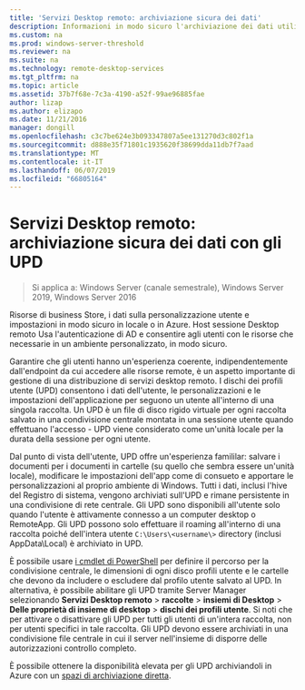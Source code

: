```yaml
---
title: 'Servizi Desktop remoto: archiviazione sicura dei dati'
description: Informazioni in modo sicuro l'archiviazione dei dati utilizzando dischi dei profili utente (UPD) in Servizi Desktop remoto.
ms.custom: na
ms.prod: windows-server-threshold
ms.reviewer: na
ms.suite: na
ms.technology: remote-desktop-services
ms.tgt_pltfrm: na
ms.topic: article
ms.assetid: 37b7f68e-7c3a-4190-a52f-99ae96885fae
author: lizap
ms.author: elizapo
ms.date: 11/21/2016
manager: dongill
ms.openlocfilehash: c3c7be624e3b093347807a5ee131270d3c802f1a
ms.sourcegitcommit: d888e35f71801c1935620f38699dda11db7f7aad
ms.translationtype: MT
ms.contentlocale: it-IT
ms.lasthandoff: 06/07/2019
ms.locfileid: "66805164"
---
```

# <a name="remote-desktop-services---secure-data-storage-with-upds"></a>Servizi Desktop remoto: archiviazione sicura dei dati con gli UPD

>Si applica a: Windows Server (canale semestrale), Windows Server 2019, Windows Server 2016

Risorse di business Store, i dati sulla personalizzazione utente e impostazioni in modo sicuro in locale o in Azure. Host sessione Desktop remoto Usa l'autenticazione di AD e consentire agli utenti con le risorse che necessarie in un ambiente personalizzato, in modo sicuro. 

Garantire che gli utenti hanno un'esperienza coerente, indipendentemente dall'endpoint da cui accedere alle risorse remote, è un aspetto importante di gestione di una distribuzione di servizi desktop remoto. I dischi dei profili utente (UPD) consentono i dati dell'utente, le personalizzazioni e le impostazioni dell'applicazione per seguono un utente all'interno di una singola raccolta. Un UPD è un file di disco rigido virtuale per ogni raccolta salvato in una condivisione centrale montata in una sessione utente quando effettuano l'accesso - UPD viene considerato come un'unità locale per la durata della sessione per ogni utente. 

Dal punto di vista dell'utente, UPD offre un'esperienza famililar: salvare i documenti per i documenti in cartelle (su quello che sembra essere un'unità locale), modificare le impostazioni dell'app come di consueto e apportare le personalizzazioni al proprio ambiente di Windows. Tutti i dati, inclusi l'hive del Registro di sistema, vengono archiviati sull'UPD e rimane persistente in una condivisione di rete centrale. Gli UPD sono disponibili all'utente solo quando l'utente è attivamente connesso a un computer desktop o RemoteApp. Gli UPD possono solo effettuare il roaming all'interno di una raccolta poiché dell'intera utente `C:\Users\<username\>` directory (inclusi AppData\Local) è archiviato in UPD.

È possibile usare [i cmdlet di PowerShell](https://technet.microsoft.com/library/jj215443.aspx) per definire il percorso per la condivisione centrale, le dimensioni di ogni disco profili utente e le cartelle che devono da includere o escludere dal profilo utente salvato al UPD. In alternativa, è possibile abilitare gli UPD tramite Server Manager selezionando **Servizi Desktop remoto** > **raccolte** > **insiemi di Desktop**  >  **Delle proprietà di insieme di desktop** > **dischi dei profili utente**. Si noti che per attivare o disattivare gli UPD per tutti gli utenti di un'intera raccolta, non per utenti specifici in tale raccolta. Gli UPD devono essere archiviati in una condivisione file centrale in cui il server nell'insieme di disporre delle autorizzazioni controllo completo. 

È possibile ottenere la disponibilità elevata per gli UPD archiviandoli in Azure con un [spazi di archiviazione diretta](rds-storage-spaces-direct-deployment.md). 
